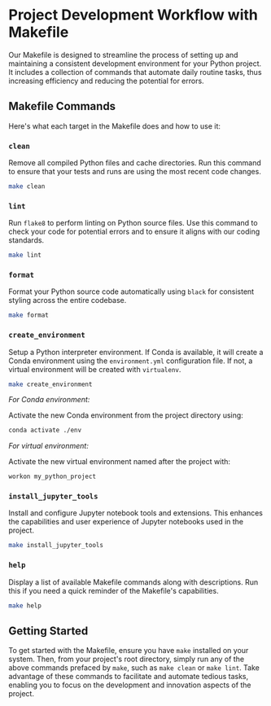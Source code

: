# Project Development Workflow with Makefile

Our Makefile is designed to streamline the process of setting up and maintaining a consistent development environment for your Python project. It includes a collection of commands that automate daily routine tasks, thus increasing efficiency and reducing the potential for errors.

## Makefile Commands

Here's what each target in the Makefile does and how to use it:

### `clean`

Remove all compiled Python files and cache directories. Run this command to ensure that your tests and runs are using the most recent code changes.

```bash
make clean
```

### `lint`

Run `flake8` to perform linting on Python source files. Use this command to check your code for potential errors and to ensure it aligns with our coding standards.

```bash
make lint
```

### `format`

Format your Python source code automatically using `black` for consistent styling across the entire codebase.

```bash
make format
```

### `create_environment`

Setup a Python interpreter environment. If Conda is available, it will create a Conda environment using the `environment.yml` configuration file. If not, a virtual environment will be created with `virtualenv`.

```bash
make create_environment
```

*For Conda environment:*

Activate the new Conda environment from the project directory using:

```bash
conda activate ./env
```

*For virtual environment:*

Activate the new virtual environment named after the project with:

```bash
workon my_python_project
```

### `install_jupyter_tools`

Install and configure Jupyter notebook tools and extensions. This enhances the capabilities and user experience of Jupyter notebooks used in the project.

```bash
make install_jupyter_tools
```

### `help`

Display a list of available Makefile commands along with descriptions. Run this if you need a quick reminder of the Makefile's capabilities.

```bash
make help
```

## Getting Started

To get started with the Makefile, ensure you have `make` installed on your system. Then, from your project's root directory, simply run any of the above commands prefaced by `make`, such as `make clean` or `make lint`. Take advantage of these commands to facilitate and automate tedious tasks, enabling you to focus on the development and innovation aspects of the project.
